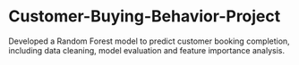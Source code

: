 # Customer-Buying-Behavior-Project
Developed a Random Forest model to predict customer booking completion, including data cleaning, model evaluation and feature importance analysis.
